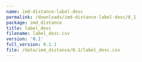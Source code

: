 ```yaml
---
name: imd-distance-label-desc
permalink: /downloads/imd-distance-label-desc/0_1
package: imd_distance
title: label_desc
filename: label_desc.csv
version: '0.1'
full_version: 0.1.1
file: /data/imd_distance/0.1/label_desc.csv
---
```

